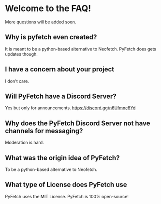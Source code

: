 # Welcome to the FAQ!
More questions will be added soon.
## Why is pyfetch even created?
It is meant to be a python-based alternative to Neofetch. PyFetch does gets updates though.
## I have a concern about your project
I don't care.
## Will PyFetch have a Discord Server?
Yes but only for announcements. https://discord.gg/n6Ufmnc8Yd
## Why does the PyFetch Discord Server not have channels for messaging?
Moderation is hard.
## What was the origin idea of PyFetch?
To be a python-based alternative to Neofetch.
## What type of License does PyFetch use
PyFetch uses the MIT License. PyFetch is 100% open-source!
